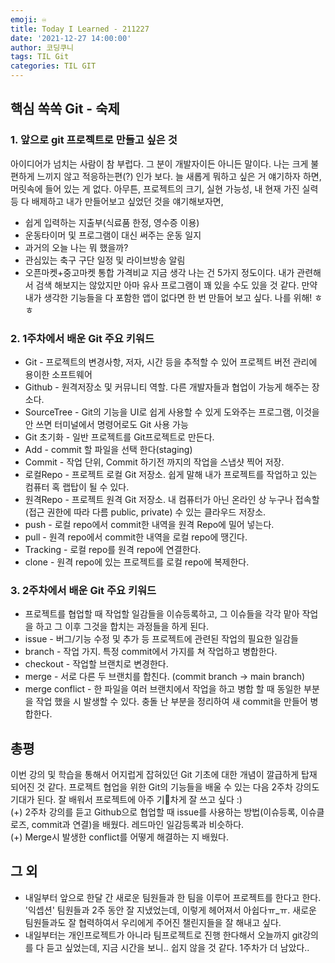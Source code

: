 ```yaml
---
emoji: ♾
title: Today I Learned - 211227
date: '2021-12-27 14:00:00'
author: 코딩쿠니
tags: TIL Git
categories: TIL GIT
---
```

## 핵심 쏙쏙 Git - 숙제
### 1. 앞으로 git 프로젝트로 만들고 싶은 것
아이디어가 넘치는 사람이 참 부럽다. 그 분이 개발자이든 아니든 말이다. 나는 크게 불편하게 느끼지 않고 적응하는편(?) 인가 보다. 늘 새롭게 뭐하고 싶은 거 얘기하자 하면, 머릿속에 들어 있는 게 없다. 아무튼, 프로젝트의 크기, 실현 가능성, 내 현재 가진 실력 등 다 배제하고 내가 만들어보고 싶었던 것을 얘기해보자면,
* 쉽게 입력하는 지출부(식료품 한정, 영수증 이용)
* 운동타이머 및 프로그램이 대신 써주는 운동 일지
* 과거의 오늘 나는 뭐 했을까?
* 관심있는 축구 구단 일정 및 라이브방송 알림
* 오픈마켓+중고마켓 통합 가격비교
지금 생각 나는 건 5가지 정도이다. 내가 관련해서 검색 해보지는 않았지만 아마 유사 프로그램이 꽤 있을 수도 있을 것 같다. 만약 내가 생각한 기능들을 다 포함한 앱이 없다면 한 번 만들어 보고 싶다. 나를 위해! ㅎㅎ

### 2. 1주차에서 배운 Git 주요 키워드
* Git - 프로젝트의 변경사항, 저자, 시간 등을 추적할 수 있어 프로젝트 버전 관리에 용이한 소프트웨어
* Github - 원격저장소 및 커뮤니티 역할. 다른 개발자들과 협업이 가능게 해주는 장소다.
* SourceTree - Git의 기능을 UI로 쉽게 사용할 수 있게 도와주는 프로그램, 이것을 안 쓰면 터미널에서 명령어로도 Git 사용 가능
* Git 초기화 - 일반 프로젝트를 Git프로젝트로 만든다.
* Add - commit 할 파일을 선택 한다(staging)
* Commit - 작업 단위, Commit 하기전 까지의 작업을 스냅샷 찍어 저장.
* 로컬Repo - 프로젝트 로컬 Git 저장소. 쉽게 말해 내가 프로젝트를 작업하고 있는 컴퓨터 혹 랩탑이 될 수 있다.
* 원격Repo - 프로젝트 원격 Git 저장소. 내 컴퓨터가 아닌 온라인 상 누구나 접속할(접근 권한에 따라 다름 public, private) 수 있는 클라우드 저장소.
* push - 로컬 repo에서 commit한 내역을 원격 Repo에 밀어 넣는다.
* pull - 원격 repo에서 commit한 내역을 로컬 repo에 땡긴다.
* Tracking - 로컬 repo를 원격 repo에 연결한다.
* clone - 원격 repo에 있는 프로젝트를 로컬 repo에 복제한다.

### 3. 2주차에서 배운 Git 주요 키워드
* 프로젝트를 협업할 때 작업할 일감들을 이슈등록하고, 그 이슈들을 각각 맡아 작업을 하고 그 이후 그것을 합치는 과정들을 하게 된다.
* issue - 버그/기능 수정 및 추가 등 프로젝트에 관련된 작업의 필요한 일감들
* branch - 작업 가지. 특정 commit에서 가지를 쳐 작업하고 병합한다.
* checkout - 작업할 브랜치로 변경한다.
* merge - 서로 다른 두 브랜치를 합친다. (commit branch -> main branch)
* merge conflict - 한 파일을 여러 브랜치에서 작업을 하고 병합 할 때 동일한 부분을 작업 했을 시 발생할 수 있다. 충돌 난 부분을 정리하여 새 commit을 만들어 병합한다.

## 총평
이번 강의 및 학습을 통해서 어지럽게 잡혀있던 Git 기초에 대한 개념이 깔급하게 탑재 되어진 것 같다. 프로젝트 협업을 위한 Git의 기능들을 배울 수 있는 다음 2주차 강의도 기대가 된다. 잘 배워서 프로젝트에 아주 기💩차게 잘 쓰고 싶다 :)   
(+) 2주차 강의를 듣고 Github으로 협업할 때 issue를 사용하는 방법(이슈등록, 이슈클로즈, commit과 연결)을 배웠다. 레드마인 일감등록과 비슷하다.   
(+) Merge시 발생한 conflict를 어떻게 해결하는 지 배웠다.   

## 그 외
* 내일부터 앞으로 한달 간 새로운 팀원들과 한 팀을 이루어 프로젝트를 한다고 한다. '익셉션' 팀원들과 2주 동안 잘 지냈었는데, 이렇게 헤어져서 아쉽다ㅠ_ㅠ. 새로운 팀원들과도 잘 협력하여서 우리에게 주어진 챌린지들을 잘 해내고 싶다.
* 내일부터는 개인프로젝트가 아니라 팀프로젝트로 진행 한다해서 오늘까지 git강의를 다 듣고 싶었는데, 지금 시간을 보니.. 쉽지 않을 것 같다. 1주차가 더 남았다..

```toc
```